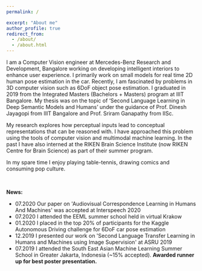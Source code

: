 ```yaml
---
permalink: /

excerpt: "About me"
author_profile: true
redirect_from: 
  - /about/
  - /about.html
---
```


I am a Computer Vision engineer at Mercedes-Benz Research and Development, Bangalore working on developing intelligent interiors to enhance user experience. I primarily work on small models for real time 2D human pose estimation in the car. Recently, I am fascinated by problems in 3D computer vision such as 6DoF object pose estimation. I graduated in 2019 from the Integrated Masters (Bachelors + Masters) program at IIIT Bangalore. My thesis was on the topic of ‘Second Language Learning in Deep Semantic Models and Humans’ under the guidance of Prof. Dinesh Jayagopi from IIIT Bangalore and Prof. Sriram Ganapathy from IISc.

My research explores how perceptual inputs lead to conceptual representations that can be reasoned with. I have approached this problem using the tools of computer vision and multimodal machine learning. In the past I have also interned at the RIKEN Brain Science Institute (now RIKEN Centre for Brain Science) as part of their summer program.  

In my spare time I enjoy playing table-tennis, drawing comics and consuming pop culture.

<br/>

**News:**
* 07.2020 Our paper on 'Audiovisual Correspondence Learning in Humans And Machines' was accepted at Interspeech 2020
* 07.2020 I attended the EEML summer school held in virtual Krakow
* 01.2020 I placed in the top 20% of participants for the Kaggle Autonomous Driving challenge for 6DoF car pose estimation
* 12.2019 I presented our work on 'Second Language Transfer Learning in Humans and Machines using Image Supervision' at ASRU 2019
* 07.2019 I attended the South East Asian Machine Learning Summer School in Greater Jakarta, Indonesia (~15% accepted). __Awarded runner up for best poster presentation.__
